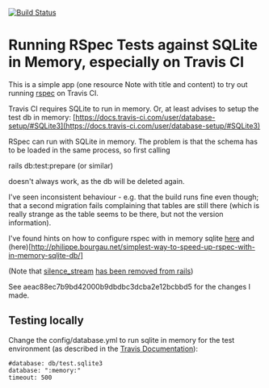 
[![Build Status](https://travis-ci.org/imi-htw/RailsRspecTryout.svg?branch=master)](https://travis-ci.org/imi-htw/RailsRspecTryout)

# Running RSpec Tests against SQLite in Memory, especially on Travis CI

This is a simple app (one resource Note with title and content) to try
out running [rspec](http://rspec.info/documentation/) on Travis CI.

Travis CI requires SQLite to run in memory. Or, at least advises to setup
the test db in memory: [https://docs.travis-ci.com/user/database-setup/#SQLite3](https://docs.travis-ci.com/user/database-setup/#SQLite3)

RSpec can run with SQLite in memory. The problem is that the schema has to be loaded in the same process, so first calling

   rails db:test:prepare (or similar)

doesn't always work, as the db will be deleted again.

I've seen inconsistent behaviour - e.g. that the build runs fine even though; that a second migration fails complaining that tables are still there (which is really strange as the table seems to be there, but not the version information).

I've found hints on how to configure rspec with in memory sqlite [here](https://gist.github.com/brundage/4091314) and (here)[http://philippe.bourgau.net/simplest-way-to-speed-up-rspec-with-in-memory-sqlite-db/]

(Note that [silence_stream](http://apidock.com/rails/Kernel/silence_stream) [has been removed from rails](https://github.com/pat/combustion/pull/64))


See aeac88ec7b9bd42000b9dbdbc3dcba2e12bcbbd5 for the changes I made.

## Testing locally

Change the config/database.yml to run sqlite in memory for the test environment (as described in the [Travis Documentation](https://docs.travis-ci.com/user/database-setup/#SQLite3)):

    #database: db/test.sqlite3
    database: ":memory:"
    timeout: 500
